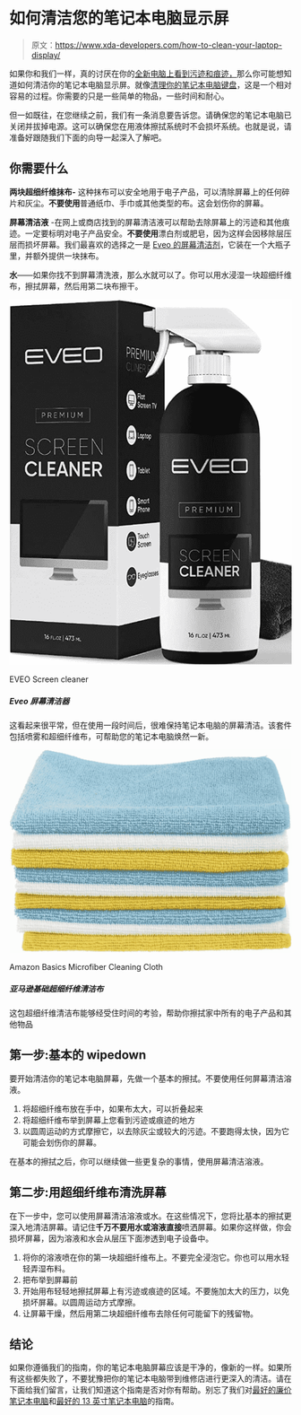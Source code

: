 # 如何清洁您的笔记本电脑显示屏

> 原文：<https://www.xda-developers.com/how-to-clean-your-laptop-display/>

如果你和我们一样，真的讨厌在你的[全新电脑上看到污迹和痕迹，](https://www.xda-developers.com/best-laptops/)那么你可能想知道如何清洁你的笔记本电脑显示屏。就像[清理你的笔记本电脑键盘](https://www.xda-developers.com/how-to-clean-your-laptop-keyboard/)，这是一个相对容易的过程。你需要的只是一些简单的物品，一些时间和耐心。

但一如既往，在您继续之前，我们有一条消息要告诉您。请确保您的笔记本电脑已关闭并拔掉电源。这可以确保您在用液体擦拭系统时不会损坏系统。也就是说，请准备好跟随我们下面的向导一起深入了解吧。

## 你需要什么

**两块超细纤维抹布-** 这种抹布可以安全地用于电子产品，可以清除屏幕上的任何碎片和灰尘。**不要使用**普通纸巾、手巾或其他类型的布。这会划伤你的屏幕。

**屏幕清洁液** -在网上或商店找到的屏幕清洁液可以帮助去除屏幕上的污迹和其他痕迹。一定要标明对电子产品安全。**不要使用**漂白剂或肥皂，因为这样会因移除层压层而损坏屏幕。我们最喜欢的选择之一是 [Eveo 的屏幕清洁剂](https://www.amazon.com/Screen-Cleaner-Spray-Electronic-Microfiber/dp/B082XJJ8DS?tag=xda-7mc569p-20&ascsubtag=UUxdaUeUpU43389&asc_refurl=https%3A%2F%2Fwww.xda-developers.com%2Fhow-to-clean-your-laptop-display%2F&asc_campaign=Evergreen)，它装在一个大瓶子里，并额外提供一块抹布。

**水**——如果你找不到屏幕清洗液，那么水就可以了。你可以用水浸湿一块超细纤维布，擦拭屏幕，然后用第二块布擦干。

 <picture>![It seems mundane, but it can be hard to keep your laptop's screen clean after using it for a while. This kit includes a spray and microfiber cloth to help you get your ThinkPad looking like new again.](img/934459205a1088d152cbc65260c3cc4e.png)</picture> 

EVEO Screen cleaner

##### Eveo 屏幕清洁器

这看起来很平常，但在使用一段时间后，很难保持笔记本电脑的屏幕清洁。该套件包括喷雾和超细纤维布，可帮助您的笔记本电脑焕然一新。

 <picture>![This pack of microfiber cleaning cloths will last the test of time and help you wipe down all of your electronics and other items in your household](img/04a6b7598cfa6578fe430e9e03a63912.png)</picture> 

Amazon Basics Microfiber Cleaning Cloth

##### 亚马逊基础超细纤维清洁布

这包超细纤维清洁布能够经受住时间的考验，帮助你擦拭家中所有的电子产品和其他物品

## 第一步:基本的 wipedown

要开始清洁你的笔记本电脑屏幕，先做一个基本的擦拭。不要使用任何屏幕清洁溶液。

1.  将超细纤维布放在手中，如果布太大，可以折叠起来
2.  将超细纤维布举到屏幕上您看到污迹或痕迹的地方
3.  以圆周运动的方式摩擦它，以去除灰尘或较大的污迹。不要跑得太快，因为它可能会划伤你的屏幕。

在基本的擦拭之后，你可以继续做一些更复杂的事情，使用屏幕清洁溶液。

## 第二步:用超细纤维布清洗屏幕

在下一步中，您可以使用屏幕清洁溶液或水。在这些情况下，您将比基本的擦拭更深入地清洁屏幕。请记住**千万不要用水或溶液直接**喷洒屏幕。如果你这样做，你会损坏屏幕，因为溶液和水会从层压下面渗透到电子设备中。

1.  将你的溶液喷在你的第一块超细纤维布上。不要完全浸泡它。你也可以用水轻轻弄湿布料。
2.  把布举到屏幕前
3.  开始用布轻轻地擦拭屏幕上有污迹或痕迹的区域。不要施加太大的压力，以免损坏屏幕。以圆周运动方式摩擦。
4.  让屏幕干燥，然后用第二块超细纤维布去除任何可能留下的残留物。

## 结论

如果你遵循我们的指南，你的笔记本电脑屏幕应该是干净的，像新的一样。如果所有这些都失败了，不要犹豫把你的笔记本电脑带到维修店进行更深入的清洁。请在下面给我们留言，让我们知道这个指南是否对你有帮助。别忘了我们对[最好的廉价笔记本电脑](https://www.xda-developers.com/best-cheap-laptops/)和[最好的 13 英寸笔记本电脑](https://www.xda-developers.com/best-13-inch-laptops/)的指南。